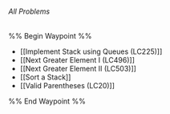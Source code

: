 ###### *All Problems*
%% Begin Waypoint %%
- [[Implement Stack using Queues (LC225)]]
- [[Next Greater Element I (LC496)]]
- [[Next Greater Element II (LC503)]]
- [[Sort a Stack]]
- [[Valid Parentheses (LC20)]]

%% End Waypoint %%